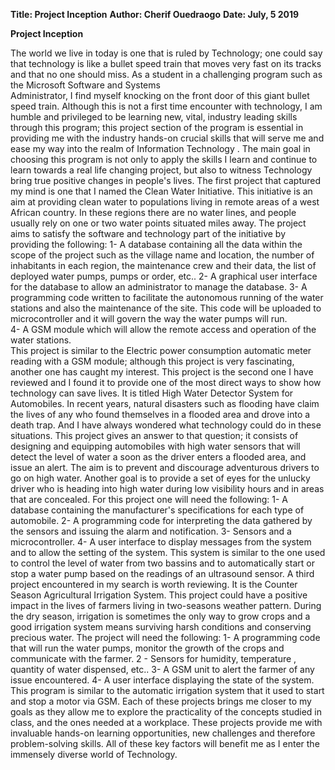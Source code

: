 **Title: Project Inception**
**Author: Cherif Ouedraogo**
**Date: July, 5 2019**

**Project Inception**

 The world we live in today is one that is ruled by Technology; one could say that technology 
 is like a bullet speed train that moves very fast on its tracks and that no one should miss.
 As a student in a challenging program such as the Microsoft Software and Systems  
 Administrator, I find myself knocking on the front door of this giant bullet speed train. 
 Although this is not a first time encounter with technology, I am humble and privileged to be 
 learning new, vital, industry leading skills through this program; this project section of the 
 program is essential in providing me with the industry hands-on crucial skills that will serve 
 me and ease my way into the  realm of Information Technology . The main goal in choosing 
 this program is not only to apply the skills I learn and continue to learn towards a real life 
 changing project, but also to witness Technology bring true positive changes in people's lives. 
 The first project that captured my mind is one that I named the Clean Water Initiative. This 
 initiative is an aim at providing clean water to populations living in remote areas of a west 
 African country. In these regions there are no water lines, and people usually rely on one or 
 two water points situated miles away. The project aims to satisfy the software and 
 technology part of the initiative by providing the following:
   1- A database containing all the data within the scope of the project such as the village 
   name and location, the number of inhabitants in each region, the maintenance crew and 
   their data, the list of deployed water pumps, pumps or order, etc..
 2- A graphical user interface for the database to allow an administrator to manage the 
   database.
 3- A programming code written to facilitate the autonomous running of the water stations 
   and also the maintenance of the site. This code will be uploaded to microcontroller and it 
   will   govern the way the water pumps will run.  
 4- A GSM module which will allow the remote access and operation of the water stations.   
   This project is similar to the Electric power consumption automatic meter reading with a 
   GSM module; although this project is very fascinating, another one has caught my interest. 
   This project is the second one I have reviewed and I found it to provide one of the most 
   direct ways to show how technology can save lives. It is titled High Water Detector System 
   for Automobiles. In recent years, natural disasters such as flooding have claim the lives of 
   any who found themselves in a flooded area and drove into a death trap. And I have 
   always  wondered what technology could do in these situations. This project gives an 
   answer to that question; it consists of designing and equipping automobiles with high
   water sensors that will detect the level of water a soon as the driver enters a flooded area, 
   and issue an alert. The aim is to prevent and discourage adventurous drivers to go on high 
   water. Another goal is to provide a set of  eyes for the unlucky driver who is heading into 
   high water during low visibility hours and in areas that are concealed. For this project one 
   will need the following:
   1- A database containing the manufacturer's specifications for each type of automobile.
   2- A programming code for interpreting the data gathered by the sensors and issuing the 
   alarm and notification.
   3- Sensors and a microcontroller.
   4- A user interface to display messages from the system and to allow the setting of the 
   system. This system is similar to the one used to control the level of water from two 
   bassins and to automatically start or stop a water pump based on the readings of an 
   ultrasound sensor. A third project encountered in my search is worth reviewing. It is the 
   Counter Season Agricultural Irrigation System. This project could have a positive impact in 
   the lives of farmers living in two-seasons weather pattern. During the dry season, 
   irrigation is sometimes the only way to grow crops and a good irrigation system means 
   surviving harsh conditions and conserving precious water. The project will need the 
   following:
   1- A programming code that will run the water pumps, monitor the growth of the 
   crops and communicate with the farmer.
   2 - Sensors for humidity, temperature , quantity of water dispensed, etc.. 
   3- A GSM unit to alert the farmer of any issue encountered.
   4- A user interface displaying the state of the system.
   This program is similar to the automatic irrigation system that it used to start and stop a 
   motor via GSM.
   Each of these projects brings me closer to my goals as they allow me to explore the 
   practicality of the concepts studied in class, and the ones needed at a workplace. These 
   projects provide me with invaluable hands-on learning opportunities, new challenges and 
   therefore problem-solving skills. All of these key factors will benefit me as I enter the 
   immensely diverse world of Technology.











